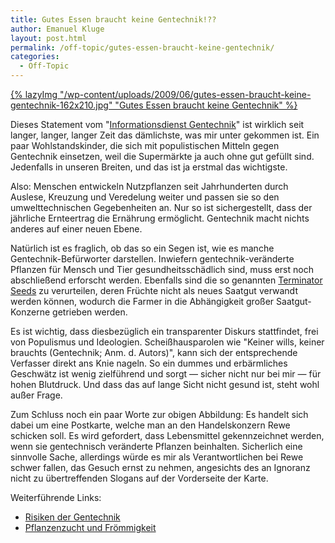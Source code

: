 ```yaml
---
title: Gutes Essen braucht keine Gentechnik!??
author: Emanuel Kluge
layout: post.html
permalink: /off-topic/gutes-essen-braucht-keine-gentechnik/
categories:
  - Off-Topic
---
```


<a href="{{ site.cdnurl }}wp-content/uploads/2009/06/gutes-essen-braucht-keine-gentechnik.jpg" rel="lightbox">
  {% lazyImg "/wp-content/uploads/2009/06/gutes-essen-braucht-keine-gentechnik-162x210.jpg" "Gutes Essen braucht keine Gentechnik" %}
</a>

Dieses Statement vom "[Informationsdienst Gentechnik][gentechnik]" ist wirklich seit langer, langer, langer Zeit das dämlichste, was mir unter gekommen ist. Ein paar Wohlstandskinder, die sich mit populistischen Mitteln gegen Gentechnik einsetzen, weil die Supermärkte ja auch ohne gut gefüllt sind. Jedenfalls in unseren Breiten, und das ist ja erstmal das wichtigste.

Also: Menschen entwickeln Nutzpflanzen seit Jahrhunderten durch Auslese, Kreuzung und Veredelung weiter und passen sie so den umwelttechnischen Gegebenheiten an. Nur so ist sichergestellt, dass der jährliche Ernteertrag die Ernährung ermöglicht. Gentechnik macht nichts anderes auf einer neuen Ebene.

Natürlich ist es fraglich, ob das so ein Segen ist, wie es manche Gentechnik-Befürworter darstellen. Inwiefern gentechnik-veränderte Pflanzen für Mensch und Tier gesundheitsschädlich sind, muss erst noch abschließend erforscht werden. Ebenfalls sind die so genannten [Terminator Seeds][wikipedia] zu verurteilen, deren Früchte nicht als neues Saatgut verwandt werden können, wodurch die Farmer in die Abhängigkeit großer Saatgut-Konzerne getrieben werden.

Es ist wichtig, dass diesbezüglich ein transparenter Diskurs stattfindet, frei von Populismus und Ideologien. Scheißhausparolen wie "Keiner wills, keiner brauchts (Gentechnik; Anm. d. Autors)", kann sich der entsprechende Verfasser direkt ans Knie nageln. So ein dummes und erbärmliches Geschwätz ist wenig zielführend und sorgt &mdash; sicher nicht nur bei mir &mdash; für hohen Blutdruck. Und dass das auf lange Sicht nicht gesund ist, steht wohl außer Frage.

Zum Schluss noch ein paar Worte zur obigen Abbildung: Es handelt sich dabei um eine Postkarte, welche man an den Handelskonzern Rewe schicken soll. Es wird gefordert, dass Lebensmittel gekennzeichnet werden, wenn sie gentechnisch veränderte Pflanzen beinhalten. Sicherlich eine sinnvolle Sache, allerdings würde es mir als Verantwortlichen bei Rewe schwer fallen, das Gesuch ernst zu nehmen, angesichts des an Ignoranz nicht zu übertreffenden Slogans auf der Vorderseite der Karte.

Weiterführende Links:

 * [Risiken der Gentechnik][argumente]
 * [Pflanzenzucht und Frömmigkeit][maxeiner_miersch]

[wikipedia]: http://en.wikipedia.org/wiki/Terminator_seeds
[gentechnik]: http://www.keine-gentechnik.de/
[argumente]: http://www.keine-gentechnik.de/argumente/risiken-der-gentechnik.html
[maxeiner_miersch]: http://www.welt.de/print-welt/article200343/Pflanzenzucht-und-Froemmigkeit.html
